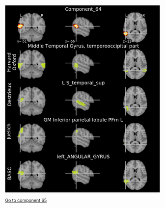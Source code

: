 ![64](preliminary/64.jpg "Component 64")

[Go to component 65](https://parietal-inria.github.io/MODL_atlas/128/65 "Component 65")

